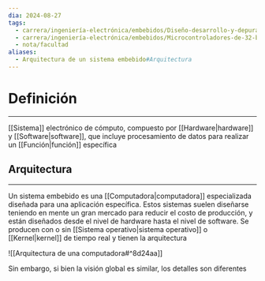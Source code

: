 ```yaml
---
dia: 2024-08-27
tags:
  - carrera/ingeniería-electrónica/embebidos/Diseño-desarrollo-y-depuración
  - carrera/ingeniería-electrónica/embebidos/Microcontroladores-de-32-bits
  - nota/facultad
aliases:
  - Arquitectura de un sistema embebido#Arquitectura
---
```

# Definición
---
[[Sistema]] electrónico de cómputo, compuesto por [[Hardware|hardware]] y [[Software|software]], que incluye procesamiento de datos para realizar un [[Función|función]] específica

## Arquitectura
---
Un sistema embebido es una [[Computadora|computadora]] especializada diseñada para una aplicación específica. Estos sistemas suelen diseñarse teniendo en mente un gran mercado para reducir el costo de producción, y están diseñados desde el nivel de hardware hasta el nivel de software. Se producen con o sin [[Sistema operativo|sistema operativo]] o [[Kernel|kernel]] de tiempo real y tienen la arquitectura

![[Arquitectura de una computadora#^8d24aa]]

Sin embargo, si bien la visión global es similar, los detalles son diferentes


